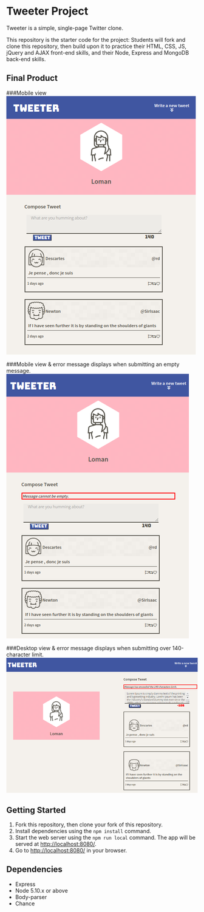 # Tweeter Project

Tweeter is a simple, single-page Twitter clone.

This repository is the starter code for the project: Students will fork and clone this repository, then build upon it to practice their HTML, CSS, JS, jQuery and AJAX front-end skills, and their Node, Express and MongoDB back-end skills.

## Final Product

###Mobile view
![Mobile view](https://github.com/Lomanfan/tweeter/blob/master/doc/Mobile%20Tweet%20View.png)

###Mobile view & error message displays when submitting an empty message.
![Mobile view & error message displays when submitting an empty message.](https://github.com/Lomanfan/tweeter/blob/master/doc/Error%20Message.png)

###Desktop view & error message displays when submitting over 140-character limit.
![Desktop view & error message displays when submitting over 140-character limit.](https://github.com/Lomanfan/tweeter/blob/master/doc/Screenshot%20from%202021-03-27%2010-34-57.png)


## Getting Started

1. Fork this repository, then clone your fork of this repository.
2. Install dependencies using the `npm install` command.
3. Start the web server using the `npm run local` command. The app will be served at <http://localhost:8080/>.
4. Go to <http://localhost:8080/> in your browser.


## Dependencies

- Express
- Node 5.10.x or above
- Body-parser
- Chance
